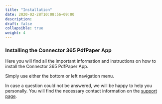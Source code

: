 ```yaml
---
title: "Installation"
date: 2020-02-28T10:08:56+09:00
description: 
draft: false
collapsible: true
weight: 4
---
```

### Installing the Connector 365 PdfPaper App

Here you will find all the important information and instructions on how to install the Connector 365 PdfPaper App.

Simply use either the bottom or left navigation menu.

In case a question could not be answered, we will be happy to help you personally. You will find the necessary contact information on the [support page](en-us/apps/pdfpaper/help-support/).